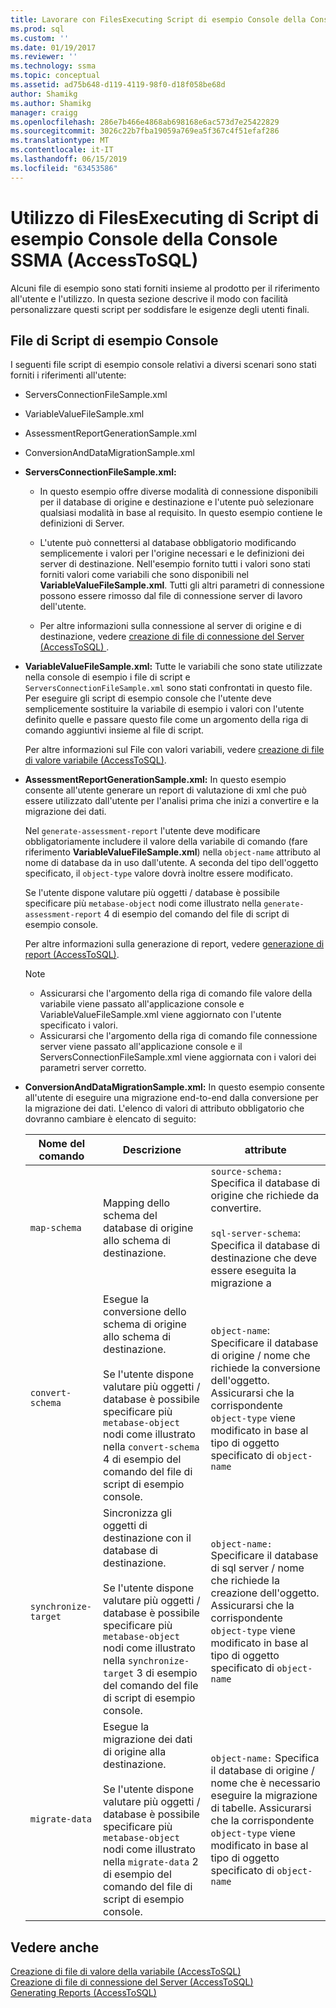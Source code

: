 ```yaml
---
title: Lavorare con FilesExecuting Script di esempio Console della Console SSMA | Microsoft Docs
ms.prod: sql
ms.custom: ''
ms.date: 01/19/2017
ms.reviewer: ''
ms.technology: ssma
ms.topic: conceptual
ms.assetid: ad75b648-d119-4119-98f0-d18f058be68d
author: Shamikg
ms.author: Shamikg
manager: craigg
ms.openlocfilehash: 286e7b466e4868ab698168e6ac573d7e25422829
ms.sourcegitcommit: 3026c22b7fba19059a769ea5f367c4f51efaf286
ms.translationtype: MT
ms.contentlocale: it-IT
ms.lasthandoff: 06/15/2019
ms.locfileid: "63453586"
---
```

# <a name="working-with-the-sample-console-script-filesexecuting-the-ssma-console-accesstosql"></a>Utilizzo di FilesExecuting di Script di esempio Console della Console SSMA (AccessToSQL)
Alcuni file di esempio sono stati forniti insieme al prodotto per il riferimento all'utente e l'utilizzo. In questa sezione descrive il modo con facilità personalizzare questi script per soddisfare le esigenze degli utenti finali.  
  
## <a name="sample-console-script-files"></a>File di Script di esempio Console  
I seguenti file script di esempio console relativi a diversi scenari sono stati forniti i riferimenti all'utente:  
  
-   ServersConnectionFileSample.xml  
  
-   VariableValueFileSample.xml  
  
-   AssessmentReportGenerationSample.xml  
  
-   ConversionAndDataMigrationSample.xml  
  
-   **ServersConnectionFileSample.xml:**  
  
    -   In questo esempio offre diverse modalità di connessione disponibili per il database di origine e destinazione e l'utente può selezionare qualsiasi modalità in base al requisito. In questo esempio contiene le definizioni di Server.  
  
    -   L'utente può connettersi al database obbligatorio modificando semplicemente i valori per l'origine necessari e le definizioni dei server di destinazione. Nell'esempio fornito tutti i valori sono stati forniti valori come variabili che sono disponibili nel **VariableValueFileSample.xml**. Tutti gli altri parametri di connessione possono essere rimosso dal file di connessione server di lavoro dell'utente.  
  
    -   Per altre informazioni sulla connessione al server di origine e di destinazione, vedere [creazione di file di connessione del Server &#40;AccessToSQL&#41; ](../../ssma/access/creating-the-server-connection-files-accesstosql.md) .  
  
-   **VariableValueFileSample.xml:** Tutte le variabili che sono state utilizzate nella console di esempio i file di script e `ServersConnectionFileSample.xml` sono stati confrontati in questo file. Per eseguire gli script di esempio console che l'utente deve semplicemente sostituire la variabile di esempio i valori con l'utente definito quelle e passare questo file come un argomento della riga di comando aggiuntivi insieme al file di script.  
  
    Per altre informazioni sul File con valori variabili, vedere [creazione di file di valore variabile &#40;AccessToSQL&#41;](../../ssma/access/creating-variable-value-files-accesstosql.md).  
  
-   **AssessmentReportGenerationSample.xml:** In questo esempio consente all'utente generare un report di valutazione di xml che può essere utilizzato dall'utente per l'analisi prima che inizi a convertire e la migrazione dei dati.  
  
    Nel `generate-assessment-report` l'utente deve modificare obbligatoriamente includere il valore della variabile di comando (fare riferimento **VariableValueFileSample.xml**) nella `object-name` attributo al nome di database da in uso dall'utente. A seconda del tipo dell'oggetto specificato, il `object-type` valore dovrà inoltre essere modificato.  
  
    Se l'utente dispone valutare più oggetti / database è possibile specificare più `metabase-object` nodi come illustrato nella `generate-assessment-report` 4 di esempio del comando del file di script di esempio console.  
  
    Per altre informazioni sulla generazione di report, vedere [generazione di report &#40;AccessToSQL&#41;](../../ssma/access/generating-reports-accesstosql.md).  
  
    > [!NOTE]  
    > -   Assicurarsi che l'argomento della riga di comando file valore della variabile viene passato all'applicazione console e VariableValueFileSample.xml viene aggiornato con l'utente specificato i valori.  
    > -   Assicurarsi che l'argomento della riga di comando file connessione server viene passato all'applicazione console e il ServersConnectionFileSample.xml viene aggiornata con i valori dei parametri server corretto.  
  
-   **ConversionAndDataMigrationSample.xml:** In questo esempio consente all'utente di eseguire una migrazione end-to-end dalla conversione per la migrazione dei dati. L'elenco di valori di attributo obbligatorio che dovranno cambiare è elencato di seguito:  
  
    |Nome del comando|Descrizione|attribute|  
    |----------------|---------------|-------------|  
    |`map-schema`|Mapping dello schema del database di origine allo schema di destinazione.|`source-schema:` Specifica il database di origine che richiede da convertire.<br /><br />`sql-server-schema`: Specifica il database di destinazione che deve essere eseguita la migrazione a|  
    |`convert-schema`|Esegue la conversione dello schema di origine allo schema di destinazione.<br /><br />Se l'utente dispone valutare più oggetti / database è possibile specificare più `metabase-object` nodi come illustrato nella `convert-schema` 4 di esempio del comando del file di script di esempio console.|`object-name`: Specificare il database di origine / nome che richiede la conversione dell'oggetto. Assicurarsi che la corrispondente `object-type` viene modificato in base al tipo di oggetto specificato di `object-name`|  
    |`synchronize-target`|Sincronizza gli oggetti di destinazione con il database di destinazione.<br /><br />Se l'utente dispone valutare più oggetti / database è possibile specificare più `metabase-object` nodi come illustrato nella `synchronize-target` 3 di esempio del comando del file di script di esempio console.|`object-name:` Specificare il database di sql server / nome che richiede la creazione dell'oggetto. Assicurarsi che la corrispondente `object-type` viene modificato in base al tipo di oggetto specificato di `object-name`|  
    |`migrate-data`|Esegue la migrazione dei dati di origine alla destinazione.<br /><br />Se l'utente dispone valutare più oggetti / database è possibile specificare più `metabase-object` nodi come illustrato nella `migrate-data` 2 di esempio del comando del file di script di esempio console.|`object-name:` Specifica il database di origine / nome che è necessario eseguire la migrazione di tabelle. Assicurarsi che la corrispondente `object-type` viene modificato in base al tipo di oggetto specificato di `object-name`|  
  
## <a name="see-also"></a>Vedere anche  
[Creazione di file di valore della variabile &#40;AccessToSQL&#41;](../../ssma/access/creating-variable-value-files-accesstosql.md)  
[Creazione di file di connessione del Server &#40;AccessToSQL&#41;](../../ssma/access/creating-the-server-connection-files-accesstosql.md)  
[Generating Reports &#40;AccessToSQL&#41;](../../ssma/access/generating-reports-accesstosql.md)  
  
